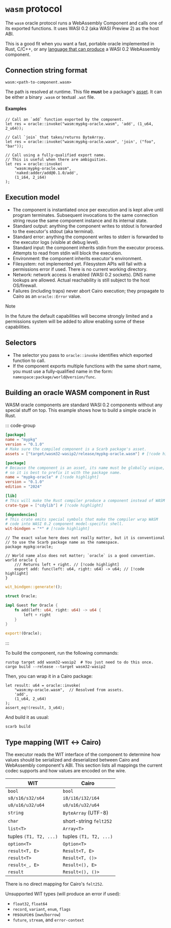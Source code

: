 # `wasm` protocol <Badge type="warning" text="experimental" />

The `wasm` oracle protocol runs a WebAssembly Component and calls one of its exported functions.
It uses WASI 0.2 (aka WASI Preview 2) as the host ABI.

This is a good fit when you want a fast, portable oracle implemented in Rust, C/C++, or any [language that can
produce](https://component-model.bytecodealliance.org/language-support.html) a WASI 0.2 WebAssembly component.

## Connection string format

```
wasm:<path-to-component.wasm>
```

The path is resolved at runtime. This file **must** be a package's [asset](../../reference/manifest.md#assets).
It can be either a binary `.wasm` or textual `.wat` file.

#### Examples

```cairo
// Call an `add` function exported by the component.
let res = oracle::invoke("wasm:mypkg-oracle.wasm", 'add', (1_u64, 2_u64));

// Call `join` that takes/returns ByteArray.
let res = oracle::invoke("wasm:mypkg-oracle.wasm", 'join', ("foo", "bar"));

// Call using a fully‑qualified export name.
// This is useful when there are ambiguities.
let res = oracle::invoke(
    "wasm:mypkg-oracle.wasm",
    'naked:adder/add@0.1.0/add',
    (1_i64, 2_i64)
);
```

## Execution model

- The component is instantiated once per execution and is kept alive until program terminates. Subsequent invocations to
  the same connection string reuse the same component instance and its internal state.
- Standard output: anything the component writes to stdout is forwarded to the executor's stdout (aka terminal).
- Standard error: anything the component writes to stderr is forwarded to the executor logs (visible at debug level).
- Standard input: the component inherits stdin from the executor process. Attempts to read from stdin will block the
  execution.
- Environment: the component inherits executor's environment.
- Filesystem: not implemented yet. Filesystem APIs will fail with a permissions error if used. There is no current
  working directory.
- Network: network access is enabled (WASI 0.2 sockets). DNS name lookups are allowed. Actual reachability is still
  subject to the host OS/firewall.
- Failures (including traps) never abort Cairo execution; they propagate to Cairo as an `oracle::Error` value.

> [!NOTE]
> In the future the default capabilities will become strongly limited and a permissions system will be added to allow
> enabling some of these capabilities.

## Selectors

- The selector you pass to `oracle::invoke` identifies which exported function to call.
- If the component exports multiple functions with the same short name, you must use a fully‑qualified name in the form:
  `namespace:package/world@version/func`.

## Building an oracle WASM component in Rust

WASM oracle components are standard WASI 0.2 components without any special stuff on top.
This example shows how to build a simple oracle in Rust.

::: code-group

```toml [Scarb.toml]
[package]
name = "mypkg"
version = "0.1.0"
# Make sure the compiled component is a Scarb package's asset.
assets = ["target/wasm32-wasip2/release/mypkg-oracle.wasm"] # [!code highlight]
```

```toml [Cargo.toml]
[package]
# Because the component is an asset, its name must be globally unique,
# so it is best to prefix it with the package name.
name = "mypkg-oracle" # [!code highlight]
version = "0.1.0"
edition = "2024"

[lib]
# This will make the Rust compiler produce a component instead of WASM CLI.
crate-type = ["cdylib"] # [!code highlight]

[dependencies]
# This crate emits special symbols that make the compiler wrap WASM
# code into WASI 0.2 component model-specific shell.
wit-bindgen = "*" # [!code highlight]
```

```wit [wit/oracle.wit]
// The exact value here does not really matter, but it is conventional
// to use the Scarb package name as the namespace.
package mypkg:oracle;

// World name also does not matter; `oracle` is a good convention.
world oracle {
    /// Returns left + right. // [!code highlight]
    export add: func(left: u64, right: u64) -> u64; // [!code highlight]
}
```

```rust [src/lib.rs]
wit_bindgen::generate!();

struct Oracle;

impl Guest for Oracle {
    fn add(left: u64, right: u64) -> u64 {
        left + right
    }
}

export!(Oracle);

```

:::

To build the component, run the following commands:

```shell
rustup target add wasm32-wasip2  # You just need to do this once.
cargo build --release --target wasm32-wasip2
```

Then, you can wrap it in a Cairo package:

```cairo
let result: u64 = oracle::invoke(
    "wasm:my-oracle.wasm",  // Resolved from assets.
    'add',
    (1_u64, 2_u64)
);
assert_eq!(result, 3_u64);
```

And build it as usual:

```shell
scarb build
```

## Type mapping (WIT ↔ Cairo)

The executor reads the WIT interface of the component to determine how values should be serialized and deserialized
between Cairo and WebAssembly component's ABI. This section lists all mappings the current codec supports and how values
are encoded on the wire.

| WIT                    | Cairo                  |
| ---------------------- | ---------------------- |
| `bool`                 | `bool`                 |
| `s8/s16/s32/s64`       | `i8/i16/i32/i64`       |
| `u8/u16/u32/u64`       | `u8/u16/u32/u64`       |
| `string`               | `ByteArray` (UTF-8)    |
| `char`                 | short-string `felt252` |
| `list<T>`              | `Array<T>`             |
| tuples `(T1, T2, ...)` | tuples `(T1, T2, ...)` |
| `option<T>`            | `Option<T>`            |
| `result<T, E>`         | `Result<T, E>`         |
| `result<T>`            | `Result<T, ()>`        |
| `result<_, E>`         | `Result<(), E>`        |
| `result`               | `Result<(), ()>`       |

There is no direct mapping for Cairo's `felt252`.

Unsupported WIT types (will produce an error if used):

- `float32`, `float64`
- `record`, `variant`, `enum`, `flags`
- resources (`own`/`borrow`)
- `future`, `stream`, and `error-context`
